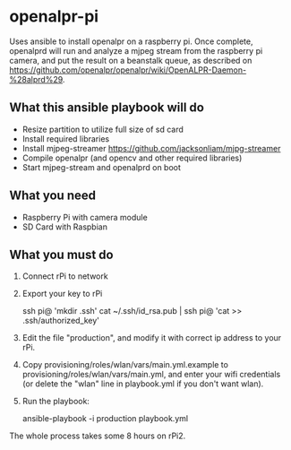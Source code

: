 # openalpr-pi

Uses ansible to install openalpr on a raspberry pi. Once complete, openalprd will run and analyze a mjpeg stream from the raspberry pi camera, and put the result on a beanstalk queue, as described on https://github.com/openalpr/openalpr/wiki/OpenALPR-Daemon-%28alprd%29. 

## What this ansible playbook will do

* Resize partition to utilize full size of sd card
* Install required libraries
* Install mjpeg-streamer https://github.com/jacksonliam/mjpg-streamer
* Compile openalpr (and opencv and other required libraries)
* Start mjpeg-stream and openalprd on boot

## What you need

* Raspberry Pi with camera module
* SD Card with Raspbian

## What you must do

1. Connect rPi to network
2. Export your key to rPi 

     ssh pi@<rPi ip address> 'mkdir .ssh'
     cat ~/.ssh/id_rsa.pub | ssh pi@<rPi ip address> 'cat >> .ssh/authorized_key'

3. Edit the file "production", and modify it with correct ip address to your rPi. 
4. Copy provisioning/roles/wlan/vars/main.yml.example to provisioning/roles/wlan/vars/main.yml, and enter your wifi credentials (or delete the "wlan" line in playbook.yml if you don't want wlan). 

5. Run the playbook:

    ansible-playbook -i production playbook.yml

The whole process takes some 8 hours on rPi2.
